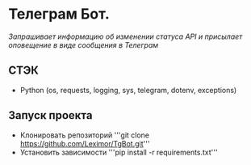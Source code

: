 # Телеграм Бот.
_Запрашивает информацию об изменении статуса API и присылает оповещение в виде сообщения в Телеграм_

## СТЭК
- Python (os, requests, logging, sys, telegram, dotenv, exceptions)

## Запуск проекта
- Клонировать репозиторий
'''git clone https://github.com/Leximor/TgBot.git'''
- Установить зависимости
'''pip install -r requirements.txt'''

